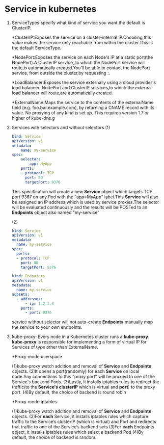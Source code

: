# Service in kubernetes

1. ServiceTypes:specify what kind of service you want,the default is ClusterIP.

    *ClusterIP:Exposes the service on a cluster-internal IP.Choosing this value makes the service only reachable from within the cluster.This is the default ServiceType.

    *NodePort:Exposes the service on each Node's IP at a static port(the NodePort).A ClusterIP service, to which the NodePort service will route,is automatically created.You'll be able to contact the NodePort service, from outside the cluster,by requesting <NodeIP>:<NodePort>.

    *LoadBalancer:Exposes the service externally using a cloud provider's load balancer. NodePort and ClusterIP services,to which the external load balancer will route,are automatically created.

    *ExternalName:Maps the service to the contents of the externalName field (e.g. foo.bar.example.com), by returning a CNAME record with its value. No proxying of any kind is set up. This requires version 1.7 or higher of kube-dns.g

2. Services with selectors and without selectors
    (1)
    ```yaml
    kind: Service
    apiVersion: v1
    metadata:
        name: my-service
    spec:
        selector:
            app: MyApp
        ports:
        - protocol: TCP
          port: 80
          targetPort: 9376
    ```
    This specification will create a new **Service** object which targets TCP port 9367 on any Pod with the "app=MyApp" label.This **Service** will also be assigned an IP address,which is used by service proxies.The selector will be evaluated continuously and the results will be POSTed to an **Endpoints** object also named "my-service"

    (2)
    ```yaml
    kind: Service
    apiVersion: v1
    metadata:
      name: my-service
    spec:
      ports:
      - protocol: TCP
        port: 80
        targetPort: 9376

    kind: Endpoints
    apiVersion: v1
    metadata:
      name: my-service
    subsets:
      - addresses:
          - ip: 1.2.3.4
        ports:
          - port: 9376
    ```
    service without selector will not auto-create **Endpoints**,manually map the service to your own endpoints.

3. kube-proxy: Every node in a Kubernetes cluster runs a **kube-proxy**. **kube-proxy** is responsible for implementing a form of virtual IP for Services of type other than ExternalName.

    *Proxy-mode:userspace

    (1)kube-proxy watch addition and removal of **Service** and **Endpoints** objects.
    (2)It opens a port(randomly) for each **Service** on local node.Any connections to this "proxy port" will be proxied to one of the Service's backend Pods.
    (3)Lastly, it installs iptables rules to redirect the traffic(to the **Service's clusterIP** which is virtual and **port**) to the proxy port.
    (4)By default, the choice of backend is round robin

    *Proxy-mode:iptables

    (1)kube-proxy watch addition and removal of **Service** and **Endpoints** objects.
    (2)For **each** Service, it installs iptables rules which capture traffic to the Service’s clusterIP (which is virtual) and Port and redirects that traffic to one of the Service’s backend sets
    (3)For **each** Endpoints object, it installs iptables rules which select a backend Pod
    (4)By default, the choice of backend is random.